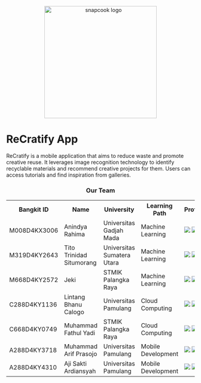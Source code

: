 <p align="center">
  <a target="_blank" href="https://github.com/snapcook">
  <img alt="snapcook logo" src="https://drive.google.com/uc?id=1Iu7GRzW4H8B5-ZE8wR8C3TbdFmgNV9dV" width="300">
  </a>
</p>


# ReCratify App
ReCratify is a mobile application that aims to reduce waste and promote creative reuse. It leverages image recognition technology to identify recyclable materials and recommend creative projects for them. Users can access tutorials and find inspiration from galleries.


<div align="center">
    <h3>Our Team</h3>
    <table align="center">
        <tr>
            <th>Bangkit ID</th>
            <th>Name</th>
            <th>University</th>
            <th>Learning Path</th>
            <th>Profile</th>
        </tr>
        <tr>
            <td>M008D4KX3006</td>
            <td>Anindya Rahima</td>
            <td>Universitas Gadjah Mada</td>
            <td>Machine Learning</td>
            <td>
                <a href="https://www.linkedin.com/in/anindyarahima/"><img src="https://img.shields.io/badge/linkedin-%230077B5.svg?style=for-the-badge&logo=linkedin&logoColor=white"></a>
                <a href="https://github.com/anindya-ninda"><img src="https://img.shields.io/badge/github-121013?style=for-the-badge&logo=github&logoColor=white"></a>
            </td>
        </tr>
        <tr>
            <td>M319D4KY2643</td>
            <td>Tito Trinidad Situmorang</td>
            <td>Universitas Sumatera Utara</td>
            <td>Machine Learning</td>
            <td>
                <a href="https://www.linkedin.com/in/titotrinidad/"><img src="https://img.shields.io/badge/linkedin-%230077B5.svg?style=for-the-badge&logo=linkedin&logoColor=white"></a>
                <a href="https://github.com/titostmrg"><img src="https://img.shields.io/badge/github-121013?style=for-the-badge&logo=github&logoColor=white"></a>
            </td>
        </tr>
        <tr>
            <td>M668D4KY2572</td>
            <td>Jeki</td>
            <td>STMIK Palangka Raya</td>
            <td>Machine Learning</td>
            <td>
                <a href="https://www.linkedin.com/in/jekibaringei/"><img src="https://img.shields.io/badge/linkedin-%230077B5.svg?style=for-the-badge&logo=linkedin&logoColor=white"></a>
                <a href="https://github.com/jekibaringei"><img src="https://img.shields.io/badge/github-121013?style=for-the-badge&logo=github&logoColor=white"></a>
            </td>
        </tr>
        <tr>
            <td>C288D4KY1136</td>
            <td>Lintang Bhanu Calogo</td>
            <td>Universitas Pamulang</td>
            <td>Cloud Computing</td>
            <td>
                <a href="https://www.linkedin.com/in/lintangbhanucalogo/"><img src="https://img.shields.io/badge/linkedin-%230077B5.svg?style=for-the-badge&logo=linkedin&logoColor=white"></a>
                <a href="https://github.com/lintangbhanu"><img src="https://img.shields.io/badge/github-121013?style=for-the-badge&logo=github&logoColor=white"></a>
            </td>
        </tr>
        <tr>
            <td>C668D4KY0749</td>
            <td>Muhammad Fathul Yadi</td>
            <td>STMIK Palangka Raya</td>
            <td>Cloud Computing</td>
            <td>
                <a href="https://www.linkedin.com/in/muhammad-fathul-yadi-5864b32bb/"><img src="https://img.shields.io/badge/linkedin-%230077B5.svg?style=for-the-badge&logo=linkedin&logoColor=white"></a>
                <a href="https://github.com/fathulyadi"><img src="https://img.shields.io/badge/github-121013?style=for-the-badge&logo=github&logoColor=white"></a>
            </td>
        </tr>
        <tr>
            <td>A288D4KY3718</td>
            <td>Muhammad Arif Prasojo</td>
            <td>Universitas Pamulang</td>
            <td>Mobile Development</td>
            <td>
                <a href="https://www.linkedin.com/in/muhammad-arif-prasojo-a8b6502b5/"><img src="https://img.shields.io/badge/linkedin-%230077B5.svg?style=for-the-badge&logo=linkedin&logoColor=white"></a>
                <a href="https://github.com/ArifPrasojo123"><img src="https://img.shields.io/badge/github-121013?style=for-the-badge&logo=github&logoColor=white"></a>
            </td>
        </tr>
        <tr>
            <td>A288D4KY4310</td>
            <td>Aji Sakti Ardiansyah</td>
            <td>Universitas Pamulang</td>
            <td>Mobile Development</td>
            <td>
                <a href="https://www.linkedin.com/in/aji-sakti-ardiansyah/"><img src="https://img.shields.io/badge/linkedin-%230077B5.svg?style=for-the-badge&logo=linkedin&logoColor=white"></a>
                <a href="https://github.com/ajisakty"><img src="https://img.shields.io/badge/github-121013?style=for-the-badge&logo=github&logoColor=white"></a>
            </td>
        </tr>
    </table>
</div>
